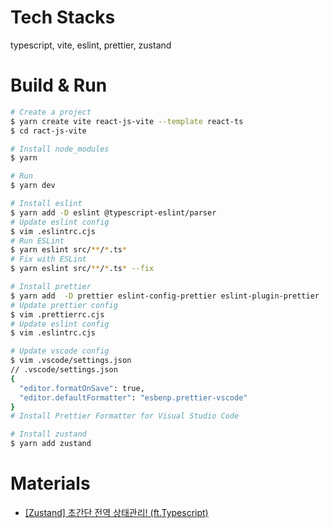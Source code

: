 # Tech Stacks

typescript, vite, eslint, prettier, zustand

# Build & Run

```bash
# Create a project
$ yarn create vite react-js-vite --template react-ts
$ cd ract-js-vite

# Install node_modules
$ yarn

# Run
$ yarn dev

# Install eslint
$ yarn add -D eslint @typescript-eslint/parser
# Update eslint config
$ vim .eslintrc.cjs
# Run ESLint
$ yarn eslint src/**/*.ts*
# Fix with ESLint
$ yarn eslint src/**/*.ts* --fix

# Install prettier
$ yarn add  -D prettier eslint-config-prettier eslint-plugin-prettier
# Update prettier config
$ vim .prettierrc.cjs
# Update eslint config
$ vim .eslintrc.cjs

# Update vscode config
$ vim .vscode/settings.json
// .vscode/settings.json
{
  "editor.formatOnSave": true,
  "editor.defaultFormatter": "esbenp.prettier-vscode"
}
# Install Prettier Formatter for Visual Studio Code

# Install zustand
$ yarn add zustand
```

# Materials

- [[Zustand] 초간단 전역 상태관리! (ft.Typescript)](https://velog.io/@hinyc/Zustand-%EC%B4%88%EA%B0%84%EB%8B%A8-%EC%A0%84%EC%97%AD-%EC%83%81%ED%83%9C%EA%B4%80%EB%A6%AC-ft.Typescript)
